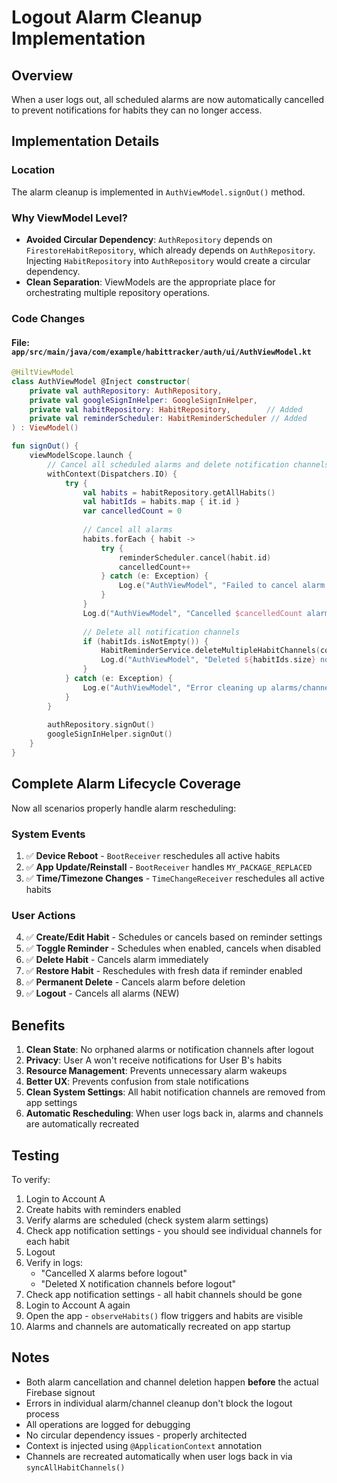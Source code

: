 # Logout Alarm Cleanup Implementation

## Overview
When a user logs out, all scheduled alarms are now automatically cancelled to prevent notifications for habits they can no longer access.

## Implementation Details

### Location
The alarm cleanup is implemented in `AuthViewModel.signOut()` method.

### Why ViewModel Level?
- **Avoided Circular Dependency**: `AuthRepository` depends on `FirestoreHabitRepository`, which already depends on `AuthRepository`. Injecting `HabitRepository` into `AuthRepository` would create a circular dependency.
- **Clean Separation**: ViewModels are the appropriate place for orchestrating multiple repository operations.

### Code Changes

#### File: `app/src/main/java/com/example/habittracker/auth/ui/AuthViewModel.kt`

```kotlin
@HiltViewModel
class AuthViewModel @Inject constructor(
    private val authRepository: AuthRepository,
    private val googleSignInHelper: GoogleSignInHelper,
    private val habitRepository: HabitRepository,        // Added
    private val reminderScheduler: HabitReminderScheduler // Added
) : ViewModel()

fun signOut() {
    viewModelScope.launch {
        // Cancel all scheduled alarms and delete notification channels before signing out
        withContext(Dispatchers.IO) {
            try {
                val habits = habitRepository.getAllHabits()
                val habitIds = habits.map { it.id }
                var cancelledCount = 0
                
                // Cancel all alarms
                habits.forEach { habit ->
                    try {
                        reminderScheduler.cancel(habit.id)
                        cancelledCount++
                    } catch (e: Exception) {
                        Log.e("AuthViewModel", "Failed to cancel alarm for habit ${habit.id}", e)
                    }
                }
                Log.d("AuthViewModel", "Cancelled $cancelledCount alarms before logout")
                
                // Delete all notification channels
                if (habitIds.isNotEmpty()) {
                    HabitReminderService.deleteMultipleHabitChannels(context, habitIds)
                    Log.d("AuthViewModel", "Deleted ${habitIds.size} notification channels before logout")
                }
            } catch (e: Exception) {
                Log.e("AuthViewModel", "Error cleaning up alarms/channels during logout", e)
            }
        }
        
        authRepository.signOut()
        googleSignInHelper.signOut()
    }
}
```

## Complete Alarm Lifecycle Coverage

Now all scenarios properly handle alarm rescheduling:

### System Events
1. ✅ **Device Reboot** - `BootReceiver` reschedules all active habits
2. ✅ **App Update/Reinstall** - `BootReceiver` handles `MY_PACKAGE_REPLACED`
3. ✅ **Time/Timezone Changes** - `TimeChangeReceiver` reschedules all active habits

### User Actions
4. ✅ **Create/Edit Habit** - Schedules or cancels based on reminder settings
5. ✅ **Toggle Reminder** - Schedules when enabled, cancels when disabled
6. ✅ **Delete Habit** - Cancels alarm immediately
7. ✅ **Restore Habit** - Reschedules with fresh data if reminder enabled
8. ✅ **Permanent Delete** - Cancels alarm before deletion
9. ✅ **Logout** - Cancels all alarms (NEW)

## Benefits

1. **Clean State**: No orphaned alarms or notification channels after logout
2. **Privacy**: User A won't receive notifications for User B's habits
3. **Resource Management**: Prevents unnecessary alarm wakeups
4. **Better UX**: Prevents confusion from stale notifications
5. **Clean System Settings**: All habit notification channels are removed from app settings
6. **Automatic Rescheduling**: When user logs back in, alarms and channels are automatically recreated

## Testing

To verify:
1. Login to Account A
2. Create habits with reminders enabled
3. Verify alarms are scheduled (check system alarm settings)
4. Check app notification settings - you should see individual channels for each habit
5. Logout
6. Verify in logs:
   - "Cancelled X alarms before logout"
   - "Deleted X notification channels before logout"
7. Check app notification settings - all habit channels should be gone
8. Login to Account A again
9. Open the app - `observeHabits()` flow triggers and habits are visible
10. Alarms and channels are automatically recreated on app startup

## Notes

- Both alarm cancellation and channel deletion happen **before** the actual Firebase signout
- Errors in individual alarm/channel cleanup don't block the logout process
- All operations are logged for debugging
- No circular dependency issues - properly architected
- Context is injected using `@ApplicationContext` annotation
- Channels are recreated automatically when user logs back in via `syncAllHabitChannels()`
